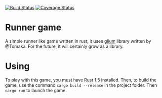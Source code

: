 [![Build Status](https://travis-ci.org/warnp/runner_game.svg?branch=dev)](https://travis-ci.org/warnp/runner_game) [![Coverage Status](https://coveralls.io/repos/warnp/runner_game/badge.svg?branch=dev&service=github)](https://coveralls.io/github/warnp/runner_game?branch=master)

# Runner game

A simple runner like game written in rust, it uses [glium](https://github.com/tomaka/glium) library written by @Tomaka. 
For the future, it will certainly grow as a library.

# Using

To play with this game, you must have [Rust 1.5](https://www.rust-lang.org/) installed.
Then, to build the game, use the command ```cargo build --release``` in the project folder. Then ```cargo run``` to launch the game.
